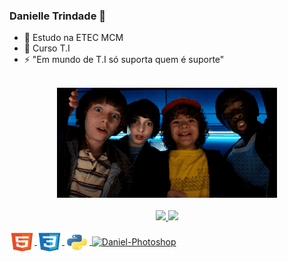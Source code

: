 ### Danielle Trindade 👋


- 🔭 Estudo na ETEC MCM
- 🌱 Curso T.I
- ⚡ "Em mundo de T.I só suporta quem é suporte"


<br>
<div align="center">
  <img width="70%" src="https://github.com/danielletrind/danielletrind/blob/main/stgif.gif">
</div>
<br>


<div align="center">
  <a href="https://github.com/danielletrind">
  <img height="180em" src="https://github-readme-stats.vercel.app/api?username=danielletrind&show_icons=true&theme=dracula&include_all_commits=true&count_private=true"/>
  <img height="180em" src="https://github-readme-stats.vercel.app/api/top-langs/?username=danielletrind&layout=compact&langs_count=7&theme=dracula"/>
</div>
  <div style="display: inline_block"><br>
  <img align="center" alt="Danielle-HTML" height="30" width="40" src="https://raw.githubusercontent.com/devicons/devicon/master/icons/html5/html5-original.svg">
  <img align="center" alt="Danielle-CSS" height="30" width="40" src="https://raw.githubusercontent.com/devicons/devicon/master/icons/css3/css3-original.svg">
  <img align="center" alt="Daniel-Python" height="30" width="40" src="https://raw.githubusercontent.com/devicons/devicon/master/icons/python/python-original.svg">
  <img align="center" alt="Daniel-Photoshop" height="30" width="40"  src="https://cdn.jsdelivr.net/gh/devicons/devicon/icons/photoshop/photoshop-line.svg">
   
</div>
